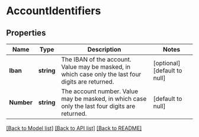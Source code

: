 # AccountIdentifiers

## Properties
Name | Type | Description | Notes
------------ | ------------- | ------------- | -------------
**Iban** | **string** | The IBAN of the account. Value may be masked, in which case only the last four digits are returned.  | [optional] [default to null]
**Number** | **string** | The account number. Value may be masked, in which case only the last four digits are returned.  | [default to null]

[[Back to Model list]](../README.md#documentation-for-models) [[Back to API list]](../README.md#documentation-for-api-endpoints) [[Back to README]](../README.md)

